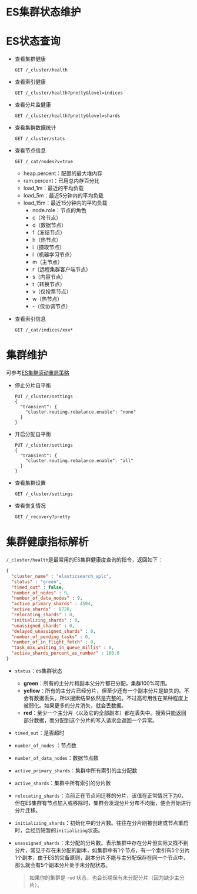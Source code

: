 # ES集群状态维护


# ES状态查询

- 查看集群健康

  ```
  GET /_cluster/health
  ```

- 查看索引健康

  ```
  GET /_cluster/health?pretty&level=indices
  ```

- 查看分片监健康

  ```
  GET /_cluster/health?pretty&level=shards
  ```

- 查看集群数据统计

  ```
  GET /_cluster/stats
  ```

- 查看节点信息

  ```
  GET /_cat/nodes?v=true
  ```

  - heap.percent：配置的最大堆内存
  - ram.percent：已用总内存百分比
  - load_1m：最近的平均负载
  - load_5m：最近5分钟内的平均负载
  - load_15m：最近15分钟内的平均负载
    - node.role：节点的角色
    - c（冷节点）
    - d（数据节点）
    - f（冻结节点）
    - h（热节点）
    - i（摄取节点）
    - l（机器学习节点）
    - m（主节点）
    - r（远程集群客户端节点）
    - s（内容节点）
    - t（转换节点）
    - v（仅投票节点）
    - w（热节点）
    -  -（仅协调节点）

- 查看索引信息

  ```
  GET /_cat/indices/xxx*
  ```

# 集群维护

可参考[ES集群滚动重启策略](ES集群滚动重启策略)

- 停止分片自平衡

  ```
  PUT /_cluster/settings
  {
    "transient": {
      "cluster.routing.rebalance.enable": "none"
    }
  }
  ```

- 开启分配自平衡

  ```
  PUT /_cluster/settings
  {
    "transient": {
      "cluster.routing.rebalance.enable": "all"
    }
  }
  ```

- 查看集群设置

  ```
  GET /_cluster/settings
  ```

- 查看恢复情况

  ```
  GET /_recovery?pretty
  ```

# 集群健康指标解析

`/_cluster/health`是最常用的ES集群健康度查询的指令，返回如下：

```json
{
  "cluster_name" : "elasticsearch_vplc",
  "status" : "green",
  "timed_out" : false,
  "number_of_nodes" : 9,
  "number_of_data_nodes" : 9,
  "active_primary_shards" : 4504,
  "active_shards" : 8728,
  "relocating_shards" : 0,
  "initializing_shards" : 0,
  "unassigned_shards" : 0,
  "delayed_unassigned_shards" : 0,
  "number_of_pending_tasks" : 0,
  "number_of_in_flight_fetch" : 0,
  "task_max_waiting_in_queue_millis" : 0,
  "active_shards_percent_as_number" : 100.0
}
```

- `status`：es集群状态

  - **green**：所有的主分片和副本父分片都已分配，集群100%可用。
  - **yellow**：所有的主分片已经分片，但至少还有一个副本分片是缺失的。不会有数据丢失，所以搜索结果依然是完整的。不过高可用性在某种程度上被弱化。如果更多的分片消失，就会丢数据。
  - **red**：至少一个主分片（以及它的全部副本）都在丢失中。搜索只能返回部分数据，而分配到这个分片的写入请求会返回一个异常。

- `timed_out`：是否超时

- `number_of_nodes` ：节点数

- `number_of_data_nodes`：数据节点数

- `active_primary_shards`：集群中所有索引的主分配数

- `active_shards`：集群中所有索引的分片数

- `relocating_shards`：当前正在节点间迁移的分片，该值在正常情况下为0，但在ES集群有节点加入或移除时，集群会发现分片分布不均衡，便会开始进行分片迁移。

- `initializing_shards`：初始化中的分片数。往往在分片刚被创建或节点重启时，会经历短暂的`initializing`状态。

- `unassigned_shards`：未分配的分片数。表示集群中存在分片但实际又找不到分片，常见于存在未分配的副本，如集群中有1个节点，有一个索引有5个分片1个副本，由于ES的灾备原则，副本分片不能与主分配保存在同一个节点中，那么就会有5个副本分片处于未分配状态。

  > 如果你的集群是 `red` 状态，也会长期保有未分配分片（因为缺少主分片）。